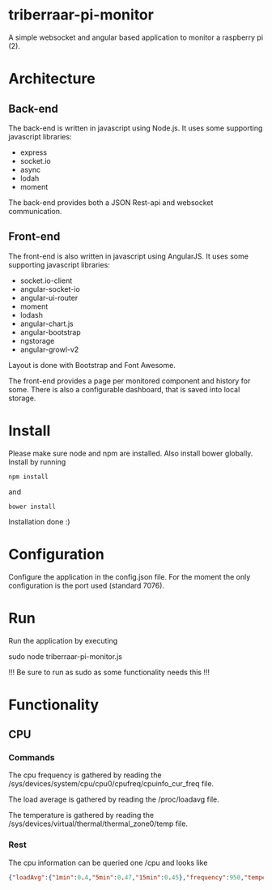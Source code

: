 # triberraar-pi-monitor
A simple websocket and angular based application to monitor a raspberry pi (2).

# Architecture
## Back-end
The back-end is written in javascript using Node.js. It uses some supporting javascript libraries:

 * express
 * socket.io
 * async
 * lodah
 * moment
 
The back-end provides both a JSON Rest-api and websocket communication.

## Front-end
The front-end is also written in javascript using AngularJS. It uses some supporting javascript libraries:

 * socket.io-client
 * angular-socket-io
 * angular-ui-router
 * moment
 * lodash
 * angular-chart.js
 * angular-bootstrap
 * ngstorage
 * angular-growl-v2
 
Layout is done with Bootstrap and Font Awesome.

The front-end provides a page per monitored component and history for some. There is also a configurable dashboard, that is saved into local storage.

# Install
Please make sure node and npm are installed. Also install bower globally.
Install by running

    npm install
and

    bower install

Installation done :)

# Configuration
Configure the application in the config.json file. For the moment the only configuration is the port used (standard 7076).

# Run
Run the application by executing
  
   sudo node triberraar-pi-monitor.js
   
!!! Be sure to run as sudo as some functionality needs this !!!

# Functionality
## CPU
### Commands
The cpu frequency is gathered by reading the /sys/devices/system/cpu/cpu0/cpufreq/cpuinfo_cur_freq file.

The load average is gathered by reading the /proc/loadavg file.

The temperature is gathered by reading the /sys/devices/virtual/thermal/thermal_zone0/temp file.

### Rest
The cpu information can be queried one /cpu and looks like
```json
{"loadAvg":{"1min":0.4,"5min":0.47,"15min":0.45},"frequency":950,"temperature":48.15}
```
